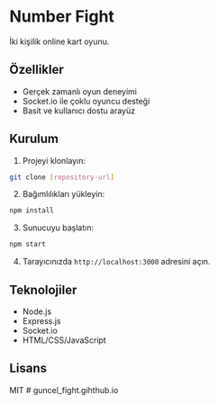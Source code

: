 # Number Fight

İki kişilik online kart oyunu.

## Özellikler

- Gerçek zamanlı oyun deneyimi
- Socket.io ile çoklu oyuncu desteği
- Basit ve kullanıcı dostu arayüz

## Kurulum

1. Projeyi klonlayın:
```bash
git clone [repository-url]
```

2. Bağımlılıkları yükleyin:
```bash
npm install
```

3. Sunucuyu başlatın:
```bash
npm start
```

4. Tarayıcınızda `http://localhost:3000` adresini açın.

## Teknolojiler

- Node.js
- Express.js
- Socket.io
- HTML/CSS/JavaScript

## Lisans

MIT # guncel_fight.gihthub.io
